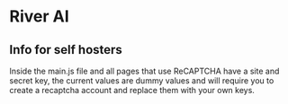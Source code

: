 # River AI

## Info for self hosters
Inside the main.js file and all pages that use ReCAPTCHA have a site and secret key, the current values are dummy values and will require you to create a recaptcha account and replace them with your own keys.
